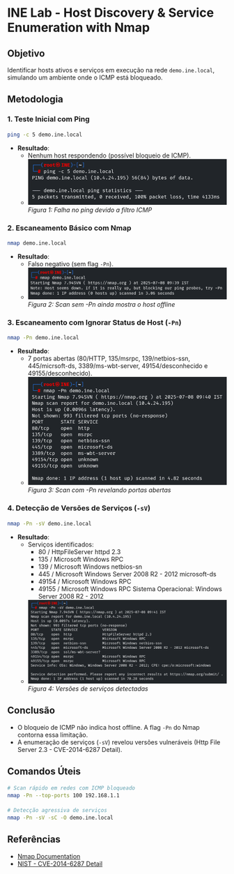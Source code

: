 # INE Lab - Host Discovery & Service Enumeration with Nmap

## Objetivo
Identificar hosts ativos e serviços em execução na rede `demo.ine.local`, simulando um ambiente onde o ICMP está bloqueado.

## Metodologia

### 1. Teste Inicial com Ping
```bash
ping -c 5 demo.ine.local
```
- **Resultado**: 
  - Nenhum host respondendo (possível bloqueio de ICMP).
  - ![Falha no ping](Screenshots/ping_scan.png)  
  *Figura 1: Falha no ping devido a filtro ICMP*

### 2. Escaneamento Básico com Nmap
```bash
nmap demo.ine.local
```
- **Resultado**: 
  - Falso negativo (sem flag `-Pn`).
  - ![Resultado do scan sem -Pn](Screenshots/nmap_initial.png)
  *Figura 2: Scan sem -Pn ainda mostra o host offline*

### 3. Escaneamento com Ignorar Status de Host (`-Pn`)
```bash
nmap -Pn demo.ine.local
```
- **Resultado**: 
  - 7 portas abertas (80/HTTP, 135/msrpc, 139/netbios-ssn, 445/micrsoft-ds, 3389/ms-wbt-server, 49154/desconhecido e 49155/desconhecido).
  - ![Resultado do scan -Pn](Screenshots/nmap_pn_scan.png)  
  *Figura 3: Scan com -Pn revelando portas abertas*

### 4. Detecção de Versões de Serviços (`-sV`)
```bash
nmap -Pn -sV demo.ine.local
```
- **Resultado**: 
  - Serviços identificados:
    - 80 / HttpFileServer httpd 2.3
    - 135 / Microsoft Windows RPC
    - 139 / Microsoft Windows netbios-sn
    - 445 / Microsoft Windows Server 2008 R2 - 2012 microsoft-ds
    - 49154 / Microsoft Windows RPC
    - 49155 / Microsoft Windows RPC
      Sistema Operacional: Windows Server 2008 R2 - 2012
  - ![Detecção de versões](Screenshots/nmap_sv_results.png)  
  *Figura 4: Versões de serviços detectadas*

## Conclusão
- O bloqueio de ICMP não indica host offline. A flag `-Pn` do Nmap contorna essa limitação.
- A enumeração de serviços (`-sV`) revelou versões vulneráveis (Http File Server 2.3 - CVE-2014-6287 Detail).

## Comandos Úteis
```bash
# Scan rápido em redes com ICMP bloqueado
nmap -Pn --top-ports 100 192.168.1.1

# Detecção agressiva de serviços
nmap -Pn -sV -sC -O demo.ine.local
```

## Referências
- [Nmap Documentation](https://nmap.org/book/man.html)
- [NIST - CVE-2014-6287 Detail](https://nvd.nist.gov/vuln/detail/CVE-2014-6287)
